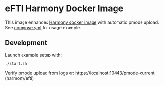 # eFTI Harmony Docker Image

This image enhances [Harmony docker image](https://github.com/nordic-institute/harmony-common/blob/main/packaging/ap/docker/Dockerfile) with automatic pmode upload. See [compose.yml](compose.yml) for usage example. 

## Development

Launch example setup with:
```shell
./start.sh
```

Verify pmode upload from logs or: https://localhost:10443/pmode-current (harmony/efti)
